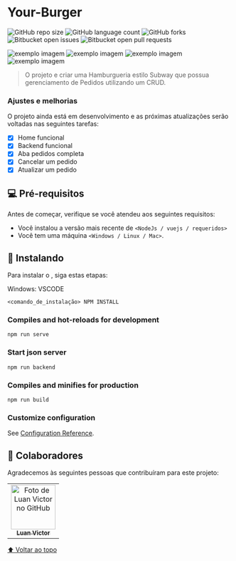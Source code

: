# Your-Burger
![GitHub repo size](https://img.shields.io/github/repo-size/luanvictorms/Your-Burger-vue-js-project)
![GitHub language count](https://img.shields.io/github/languages/count/luanvictorms/Your-Burger-vue-js-project)
![GitHub forks](https://img.shields.io/github/forks/luanvictorms/Your-Burger-vue-js-project)
![Bitbucket open issues](https://img.shields.io/bitbucket/issues/luanvictorms/Your-Burger-vue-js-project)
![Bitbucket open pull requests](https://img.shields.io/bitbucket/pr-raw/luanvictorms/Your-Burger-vue-js-project)


<img src="https://user-images.githubusercontent.com/82541610/163812319-40d95a2b-7c23-476b-88b8-4dcf8bc1ab54.mp4" alt="exemplo imagem">
<img src="https://user-images.githubusercontent.com/82541610/163809108-4bae7104-9eee-4d9f-b498-fc75fc719b2c.png" alt="exemplo imagem">
<img src="https://user-images.githubusercontent.com/82541610/163809282-46b045f0-e6fc-4fc5-85c8-0fbde0708956.png" alt="exemplo imagem">
<img src="https://user-images.githubusercontent.com/82541610/163809304-e969f874-5bc0-479b-9d35-cf0709757c51.png" alt="exemplo imagem">

> O projeto e criar uma Hamburgueria estilo Subway que possua gerenciamento de Pedidos utilizando um CRUD.

### Ajustes e melhorias

O projeto ainda está em desenvolvimento e as próximas atualizações serão voltadas nas seguintes tarefas:

- [x] Home funcional
- [x] Backend funcional
- [x] Aba pedidos completa
- [x] Cancelar um pedido
- [x] Atualizar um pedido

## 💻 Pré-requisitos

Antes de começar, verifique se você atendeu aos seguintes requisitos:
<!---Estes são apenas requisitos de exemplo. Adicionar, duplicar ou remover conforme necessário--->
* Você instalou a versão mais recente de `<NodeJs / vuejs / requeridos>`
* Você tem uma máquina `<Windows / Linux / Mac>`.

## 🚀 Instalando <Your-burger-vue-js-project>

Para instalar o <Your-burger-vue-js-project>, siga estas etapas:

Windows: VSCODE 
```
<comando_de_instalação> NPM INSTALL
```

### Compiles and hot-reloads for development
```
npm run serve
```

### Start json server
```
npm run backend
```

### Compiles and minifies for production
```
npm run build
```

### Customize configuration
See [Configuration Reference](https://cli.vuejs.org/config/).
  
## 🤝 Colaboradores

Agradecemos às seguintes pessoas que contribuíram para este projeto:

<table>
  <tr>
    <td align="center">
      <a href="#">
        <img src="https://avatars.githubusercontent.com/u/82541610?v=4" width="100px;" alt="Foto de Luan Victor no GitHub"/><br>
        <sub>
          <b>Luan Victor</b>
        </sub>
      </a>
    </td>
  </tr>
</table>

 [⬆ Voltar ao topo](#Your-burger-vue-js-project)<br>
